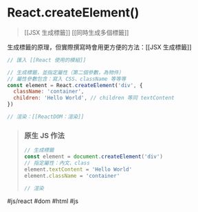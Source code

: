 # React.createElement()
>[[JSX 生成標籤]]
>[[同時生成多個標籤]]

生成標籤的原理，但實際撰寫時會用更方便的方法：[[JSX 生成標籤]]

```js
// 匯入 [[React 使用的模組]]

// 生成標籤，並指定屬性（第二個參數，為物件）
// 屬性參數包含：寫入 CSS、className 等等等
const element = React.createElement('div', {
  className: 'container',
  children: 'Hello World', // children 等同 textContent
})

// 渲染：[[ReactDOM：渲染]]
```
>### 原生 JS 作法
>```js
>// 生成標籤
>const element = document.createElement('div')
>// 指定屬性：內文、class 
>element.textContent = 'Hello World'
>element.className = 'container'
>
>// 渲染
>```




#js/react #dom #html #js